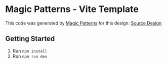 # Magic Patterns - Vite Template

This code was generated by [Magic Patterns](https://magicpatterns.com) for this design: [Source Design](https://magicpatterns.com/c/gcc2nubbw3uzcdb47hzteb)

## Getting Started

1. Run `npm install`
2. Run `npm run dev`
